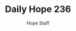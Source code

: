---
image: /assets/img/daily-hope-default-artwork.png
title: Daily Hope 236
number: 236
categories:
  - Daily Hope
author: Hope Staff
notes: Daily Hope 236
embed: >-
  <iframe src="https://open.spotify.com/embed/episode/4j7IxMAQtkdd0HaeZ8aYUJ?utm_source=generator" width="400px" height="102px" frameborder=“0" scrolling=“no”></iframe>
---